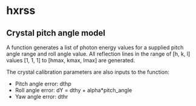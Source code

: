 # hxrss

## Crystal pitch angle model
A function generates a list of photon energy values for a supplied pitch angle range and roll angle value. All reflection lines in the range of [h, k, l]
values [1, 1, 1] to [hmax, kmax, lmax] are generated.

The crystal calibration parameters are also inputs to the function:
* Pitch angle error: dthp
* Roll angle error: dY = dthy + alpha*pitch_angle
* Yaw angle error: dthr
